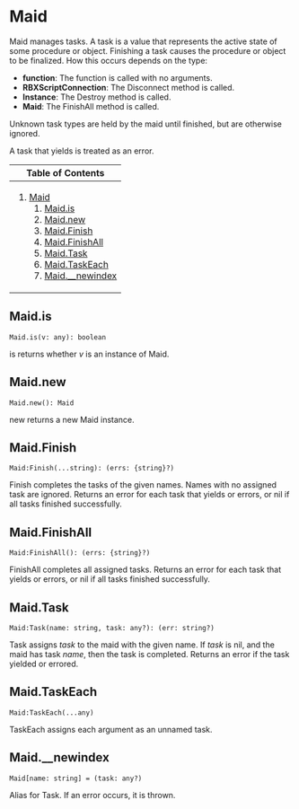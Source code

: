 # Maid
[Maid]: #user-content-maid

Maid manages tasks. A task is a value that represents the active state
of some procedure or object. Finishing a task causes the procedure or object
to be finalized. How this occurs depends on the type:

- **function**: The function is called with no arguments.
- **RBXScriptConnection**: The Disconnect method is called.
- **Instance**: The Destroy method is called.
- **Maid**: The FinishAll method is called.

Unknown task types are held by the maid until finished, but are otherwise
ignored.

A task that yields is treated as an error.

<table>
<thead><tr><th>Table of Contents</th></tr></thead>
<tbody><tr><td>

1. [Maid][Maid]
	1. [Maid.is][Maid.is]
	2. [Maid.new][Maid.new]
	3. [Maid.Finish][Maid.Finish]
	4. [Maid.FinishAll][Maid.FinishAll]
	5. [Maid.Task][Maid.Task]
	6. [Maid.TaskEach][Maid.TaskEach]
	7. [Maid.\__newindex][Maid.\__newindex]

</td></tr></tbody>
</table>

## Maid.is
[Maid.is]: #user-content-maidis
```
Maid.is(v: any): boolean
```

is returns whether *v* is an instance of Maid.

## Maid.new
[Maid.new]: #user-content-maidnew
```
Maid.new(): Maid
```

new returns a new Maid instance.

## Maid.Finish
[Maid.Finish]: #user-content-maidfinish
```
Maid:Finish(...string): (errs: {string}?)
```

Finish completes the tasks of the given names. Names with no assigned
task are ignored. Returns an error for each task that yields or errors, or
nil if all tasks finished successfully.

## Maid.FinishAll
[Maid.FinishAll]: #user-content-maidfinishall
```
Maid:FinishAll(): (errs: {string}?)
```

FinishAll completes all assigned tasks. Returns an error for each task
that yields or errors, or nil if all tasks finished successfully.

## Maid.Task
[Maid.Task]: #user-content-maidtask
```
Maid:Task(name: string, task: any?): (err: string?)
```

Task assigns *task* to the maid with the given name. If *task* is nil,
and the maid has task *name*, then the task is completed. Returns an error if
the task yielded or errored.

## Maid.TaskEach
[Maid.TaskEach]: #user-content-maidtaskeach
```
Maid:TaskEach(...any)
```

TaskEach assigns each argument as an unnamed task.

## Maid.\__newindex
[Maid.\__newindex]: #user-content-maid__newindex
```
Maid[name: string] = (task: any?)
```

Alias for Task. If an error occurs, it is thrown.

